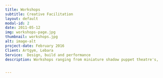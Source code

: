 ```yaml
---
title: Workshops
subtitle: Creative Facilitation
layout: default
modal-id: 2
date: 2011-05-12
img: workshops-page.jpg
thumbnail: workshops.jpg
alt: image-alt
project-date: February 2016
Client: Artgym, Lebara
Service:  Design, build and performance
description: Workshops ranging from miniature shadow puppet theatre's, to life drawing in Trafalgar square. Facilitating creativity for as many people as possible.


---
```


